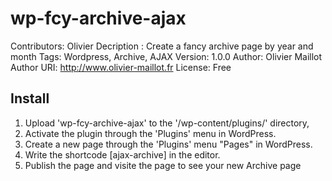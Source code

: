 # wp-fcy-archive-ajax
Contributors: Olivier
Decription : Create a fancy archive page by year and month
Tags: Wordpress, Archive, AJAX
Version: 1.0.0
Author: Olivier Maillot
Author URI: http://www.olivier-maillot.fr
License: Free

## Install

1. Upload 'wp-fcy-archive-ajax' to the '/wp-content/plugins/' directory,
2. Activate the plugin through the 'Plugins' menu in WordPress.
3. Create a new page through the 'Plugins' menu "Pages" in WordPress.
4. Write the shortcode [ajax-archive] in the editor.
5. Publish the page and visite the page to see your new Archive page
